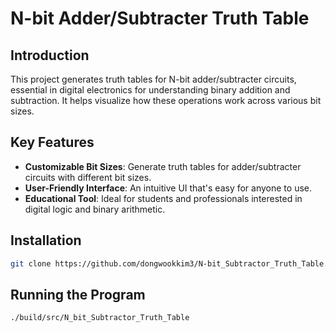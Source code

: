 # N-bit Adder/Subtracter Truth Table
## Introduction

This project generates truth tables for N-bit adder/subtracter circuits, essential in digital electronics for understanding binary addition and subtraction. It helps visualize how these operations work across various bit sizes.
## Key Features

- **Customizable Bit Sizes**: Generate truth tables for adder/subtracter circuits with different bit sizes.
- **User-Friendly Interface**: An intuitive UI that's easy for anyone to use.
- **Educational Tool**: Ideal for students and professionals interested in digital logic and binary arithmetic.

## Installation

```bash
git clone https://github.com/dongwookkim3/N-bit_Subtractor_Truth_Table.git
```

## Running the Program

```bash
./build/src/N_bit_Subtractor_Truth_Table
```
